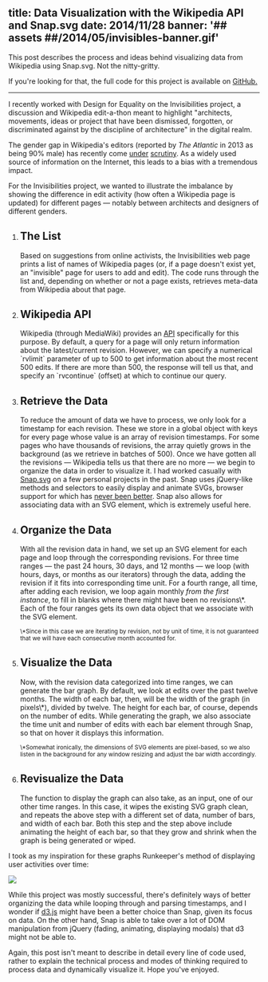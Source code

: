 title: Data Visualization with the Wikipedia API and Snap.svg
date: 2014/11/28
banner: '## assets ##/2014/05/invisibles-banner.gif'
---

<p>This post describes the process and ideas behind visualizing data from Wikipedia using Snap.svg. Not the nitty-gritty.</p>
<p>If you're looking for that, the full code for this project is available on <a href="https://github.com/scottdonaldson/dfe/blob/master/invisibles.js" class="ext" target="_blank">GitHub.</a></p>
<hr>
<p>I recently worked with Design for Equality on the Invisibilities project, a discussion and Wikipedia edit-a-thon meant to highlight "architects, movements, ideas or project that have been dismissed, forgotten, or discriminated against by the discipline of architecture" in the digital realm.</p>
<p>The gender gap in Wikipedia's editors (reported by <em>The Atlantic</em> in 2013 as being 90% male) has recently come <a href="http://nymag.com/thecut/2014/02/closing-wikipedias-gender-gap-reluctantly.html" target="_blank">under</a> <a href="http://www.nytimes.com/2011/01/31/business/media/31link.html?_r=0" target="_blank">scrutiny</a>. As a widely used source of information on the Internet, this leads to a bias with a tremendous impact.</p>
<p>For the Invisibilities project, we wanted to illustrate the imbalance by showing the difference in edit activity (how often a Wikipedia page is updated) for different pages &mdash; notably between architects and designers of different genders.</p>
<ol>
    <style>main ol li { margin: 1em 0; } main ol li h2 { margin-bottom: 0.25em; }</style>
    <li><h2>The List</h2>Based on suggestions from online activists, the Invisibilities web page prints a list of names of Wikipedia pages (or, if a page doesn't exist yet, an "invisible" page for users to add and edit). The code runs through the list and, depending on whether or not a page exists, retrieves meta-data from Wikipedia about that page.</li>
    <li><h2>Wikipedia API</h2>Wikipedia (through MediaWiki) provides an <a href="http://www.mediawiki.org/wiki/API:Main_page" target="_blank">API</a> specifically for this purpose. By default, a query for a page will only return information about the latest/current revision. However, we can specify a numerical `rvlimit` parameter of up to 500 to get information about the most recent 500 edits. If there are more than 500, the response will tell us that, and specify an `rvcontinue` (offset) at which to continue our query.</li>
    <li><h2>Retrieve the Data</h2>To reduce the amount of data we have to process, we only look for a timestamp for each revision. These we store in a global object with keys for every page whose value is an array of revision timestamps. For some pages who have thousands of revisions, the array quietly grows in the background (as we retrieve in batches of 500). Once we have gotten all the revisions &mdash; Wikipedia tells us that there are no more &mdash; we begin to organize the data in order to visualize it. I had worked casually with <a href="http://snapsvg.io/" target="_blank">Snap.svg</a> on a few personal projects in the past. Snap uses jQuery-like methods and selectors to easily display and animate SVGs, browser support for which has <a href="http://caniuse.com/#feat=svg" target="_blank">never been better</a>. Snap also allows for associating data with an SVG element, which is extremely useful here.</li>
    <li><h2>Organize the Data</h2>With all the revision data in hand, we set up an SVG element for each page and loop through the corresponding revisions. For three time ranges &mdash; the past 24 hours, 30 days, and 12 months &mdash; we loop (with hours, days, or months as our iterators) through the data, adding the revision if it fits into corresponding time unit. For a fourth range, all time, after adding each revision, we loop again monthly <em>from the first instance</em>, to fill in blanks where there might have been no revisions\*. Each of the four ranges gets its own data object that we associate with the SVG element.</li>
    <p><small>\*Since in this case we are iterating by revision, not by unit of time, it is not guaranteed that we will have each consecutive month accounted for.</small></p>
    <li><h2>Visualize the Data</h2>Now, with the revision data categorized into time ranges, we can generate the bar graph. By default, we look at edits over the past twelve months. The width of each bar, then, will be the width of the graph (in pixels\*), divided by twelve. The height for each bar, of course, depends on the number of edits. While generating the graph, we also associate the time unit and number of edits with each bar element through Snap, so that on hover it displays this information.</li>
    <p><small>\*Somewhat ironically, the dimensions of SVG elements are pixel-based, so we also listen in the background for any window resizing and adjust the bar width accordingly.</small></p>
    <li><h2>Revisualize the Data</h2>The function to display the graph can also take, as an input, one of our other time ranges. In this case, it wipes the existing SVG graph clean, and repeats the above step with a different set of data, number of bars, and width of each bar. Both this step and the step above include animating the height of each bar, so that they grow and shrink when the graph is being generated or wiped.</li>
</ol>
<p>I took as my inspiration for these graphs Runkeeper's method of displaying user activities over time:</p>
<img class="section aligncenter" src="## assets ##/2014/05/runkeeper-graph.gif">
<p>While this project was mostly successful, there's definitely ways of better organizing the data while looping through and parsing timestamps, and I wonder if <a href="http://d3js.org/" target="_blank">d3.js</a> might have been a better choice than Snap, given its focus on data. On the other hand, Snap is able to take over a lot of DOM manipulation from jQuery (fading, animating, displaying modals) that d3 might not be able to.</p>
<p>Again, this post isn't meant to describe in detail every line of code used, rather to explain the technical process and modes of thinking required to process data and dynamically visualize it. Hope you've enjoyed.</p>
